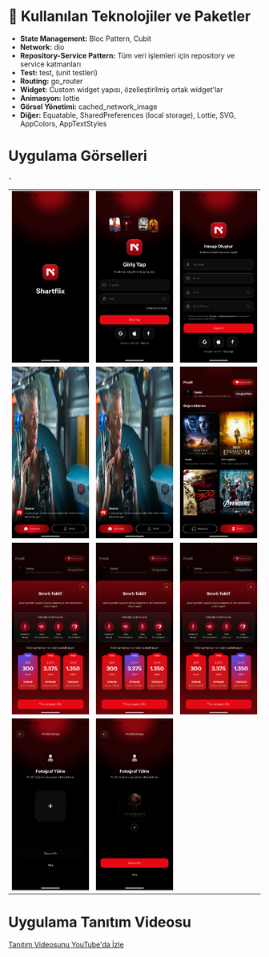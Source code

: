 # 🚀 Kullanılan Teknolojiler ve Paketler

- **State Management:** Bloc Pattern, Cubit
- **Network:** dio
- **Repository-Service Pattern:** Tüm veri işlemleri için repository ve service katmanları
- **Test:** test,  (unit testleri)
- **Routing:** go_router
- **Widget:** Custom widget yapısı, özelleştirilmiş ortak widget'lar
- **Animasyon:** lottie
- **Görsel Yönetimi:** cached_network_image
- **Diğer:** Equatable, SharedPreferences (local storage), Lottie, SVG, AppColors, AppTextStyles

# Uygulama Görselleri

<table>
   <tr>
      <td><img src="assets/screenshots/ss_splash.png" width="300"/></td>
      <td><img src="assets/screenshots/ss_login.png" width="300"/></td>
      <td><img src="assets/screenshots/ss_register.png" width="300"/></td>
   </tr>
   <tr>
      <td><img src="assets/screenshots/ss_home_1.png" width="300"/></td>
      <td><img src="assets/screenshots/ss_home.png" width="300"/></td>
      <td><img src="assets/screenshots/ss_profile.png" width="300"/></td>
   </tr>
   <tr>
      <td><img src="assets/screenshots/ss_offer.png" width="300"/></td>
      <td><img src="assets/screenshots/ss_offer_1.png" width="300"/></td>
      <td><img src="assets/screenshots/ss_offer_2.png" width="300"/></td>
   </tr>
     <tr>
      <td><img src="assets/screenshots/ss_upload_photo_1.png" width="300"/></td>
      <td><img src="assets/screenshots/ss_upload_photo.png" width="300"/></td>
-   </tr>
</table>


# Uygulama Tanıtım Videosu

[Tanıtım Videosunu YouTube'da İzle](https://youtube.com/shorts/jNN9LG2Y5eg)



